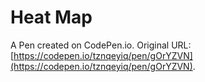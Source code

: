 # Heat Map

A Pen created on CodePen.io. Original URL: [https://codepen.io/tznqeyiq/pen/gOrYZVN](https://codepen.io/tznqeyiq/pen/gOrYZVN).


